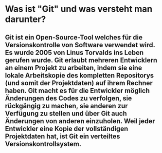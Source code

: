 # Was ist "Git" und was versteht man darunter?

## Git ist ein Open-Source-Tool welches für die Versionskontrolle von Software verwendet wird. Es wurde 2005 von Linus Torvalds ins Leben gerufen wurde. Git erlaubt mehreren Entwicklern an einem Projekt zu arbeiten, indem sie eine lokale Arbeitskopie des kompletten Repositorys (und somit der Projektdaten) auf ihrem Rechner haben. Git macht es für die Entwickler möglich Änderungen des Codes zu verfolgen, sie rückgängig zu machen, sie anderen zur Verfügung zu stellen und über Git auch Änderungen von anderen einzuholen. Weil jeder Entwickler eine Kopie der vollständigen Projektdaten hat, ist Git ein verteiltes Versionskontrollsystem.